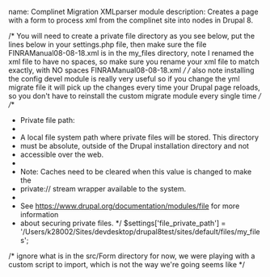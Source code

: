 name: Complinet Migration XMLparser module
description: Creates a page with a form to process xml
  from the complinet site into nodes in Drupal 8.

/* You will need to create a private file directory as you see below, put the lines below in your settings.php file, then make sure the file FINRAManual08-08-18.xml is in the my_files directory, note I renamed the xml file to have no spaces, so make sure you rename your xml file to match exactly, with NO spaces FINRAManual08-08-18.xml */
/* also note installing the config devel module is really very useful so if you change the yml migrate file it will pick up the changes every time your Drupal page reloads, so you don't have to reinstall the custom migrate module every single time */
/**
 * Private file path:
 *
 * A local file system path where private files will be stored. This directory
 * must be absolute, outside of the Drupal installation directory and not
 * accessible over the web.
 *
 * Note: Caches need to be cleared when this value is changed to make the
 * private:// stream wrapper available to the system.
 *
 * See https://www.drupal.org/documentation/modules/file for more information
 * about securing private files.
 */
$settings['file_private_path'] = '/Users/k28002/Sites/devdesktop/drupal8test/sites/default/files/my_files';

/* ignore what is in the src/Form directory for now, we were playing with a custom script to import, which is not the way we're going seems like */

